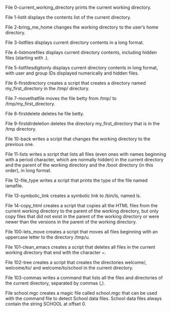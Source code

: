 File 0-current_working_directory prints the current working directory.



File 1-listit displays the contents list of the current directory.



File 2-bring_me_home changes the working directory to the user’s home directory.



File 3-listfiles displays current directory contents in a long format.



File 4-listmorefiles displays current directory contents, including hidden files (starting with .).



File 5-listfilesdigitonly displays current directory contents in long format, with user and group IDs displayed numerically and hidden files.



File 6-firstdirectory creates a script that creates a directory named my_first_directory in the /tmp/ directory.



File 7-movethatfile moves the file betty from /tmp/ to /tmp/my_first_directory.



File 8-firstdelete deletes he file betty.



File 9-firstdirdeletion deletes the directory my_first_directory that is in the /tmp directory.



File 10-back writes a script that changes the working directory to the previous one.



File 11-lists writes a script that lists all files (even ones with names beginning with a period character, which are normally hidden) in the current directory and the parent of the working directory and the /boot directory (in this order), in long format.



File 12-file_type writes a script that prints the type of the file named iamafile.



File 13-symbolic_link creates a symbolic link to /bin/ls, named ls.



File 14-copy_html creates a script that copies all the HTML files from the current working directory to the parent of the working directory, but only copy files that did not exist in the parent of the working directory or were newer than the versions in the parent of the working directory.



File 100-lets_move creates a script that moves all files beginning with an uppercase letter to the directory /tmp/u.



File 101-clean_emacs creates a script that deletes all files in the current working directory that end with the character ~.



File 102-tree creates a script that creates the directories welcome/, welcome/to/ and welcome/to/school in the current directory.



File 103-commas writes a command that lists all the files and directories of the current directory, separated by commas (,).



File school.mgc creates a magic file called school.mgc that can be used with the command file to detect School data files. School data files always contain the string SCHOOL at offset 0.
